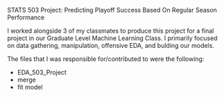 STATS 503 Project: Predicting Playoff Success Based On Regular Season Performance

I worked alongside 3 of my classmates to produce this project for a final project in our Graduate Level Machine Learning Class. I primarily focused on data gathering, manipulation, offensive EDA, and bulding our models.


The files that I was responsible for/contributed to were the following:
- EDA_503_Project
- merge
- fit model
